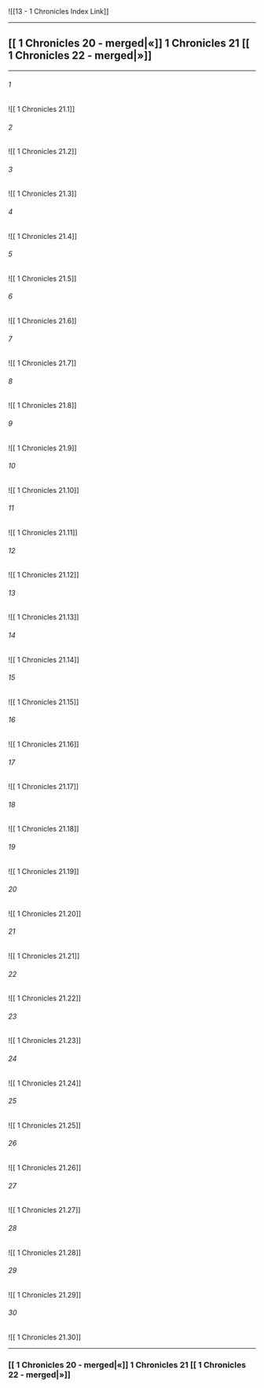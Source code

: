  ![[13 - 1 Chronicles Index Link]]

---
##  [[ 1 Chronicles 20 - merged|«]]  1 Chronicles 21 [[ 1 Chronicles 22 - merged|»]]

---

###### 1
![[ 1 Chronicles 21.1]] 

###### 2
![[ 1 Chronicles 21.2]] 

###### 3
![[ 1 Chronicles 21.3]] 

###### 4
![[ 1 Chronicles 21.4]]

###### 5 
![[ 1 Chronicles 21.5]] 

###### 6
![[ 1 Chronicles 21.6]] 

###### 7
![[ 1 Chronicles 21.7]] 

###### 8
![[ 1 Chronicles 21.8]] 

###### 9
![[ 1 Chronicles 21.9]] 

###### 10
![[ 1 Chronicles 21.10]] 

###### 11
![[ 1 Chronicles 21.11]] 

###### 12
![[ 1 Chronicles 21.12]]

###### 13
![[ 1 Chronicles 21.13]] 

###### 14
![[ 1 Chronicles 21.14]] 

###### 15
![[ 1 Chronicles 21.15]]

###### 16
![[ 1 Chronicles 21.16]] 

###### 17
![[ 1 Chronicles 21.17]]

###### 18
![[ 1 Chronicles 21.18]] 

###### 19
![[ 1 Chronicles 21.19]] 

###### 20
![[ 1 Chronicles 21.20]]

###### 21
![[ 1 Chronicles 21.21]] 

###### 22
![[ 1 Chronicles 21.22]] 

###### 23
![[ 1 Chronicles 21.23]]

###### 24
![[ 1 Chronicles 21.24]] 

###### 25
![[ 1 Chronicles 21.25]]

###### 26
![[ 1 Chronicles 21.26]] 

###### 27
![[ 1 Chronicles 21.27]] 

###### 28
![[ 1 Chronicles 21.28]]

###### 29
![[ 1 Chronicles 21.29]] 

###### 30
![[ 1 Chronicles 21.30]] 


---
###  [[ 1 Chronicles 20 - merged|«]]  1 Chronicles 21 [[ 1 Chronicles 22 - merged|»]]